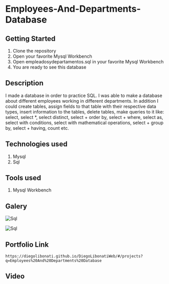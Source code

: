 # Employees-And-Departments-Database

## Getting Started

1. Clone the repository
2. Open your favorite Mysql Workbench
3. Open empleadosydepartamentos.sql in your favorite Mysql Workbench
4. You are ready to see this database

## Description

I made a database in order to practice SQL. I was able to make a database about different employees working in different departments. In addition I could create tables, assign fields to that table with their respective data types, insert information to the tables, delete tables, make queries to it like: select, select \*, select distinct, select + order by, select + where, select as, select with conditions, select with mathematical operations, select + group by, select + having, count etc.

## Technologies used

1. Mysql
2. Sql

## Tools used

1. Mysql Workbench

## Galery

![Sql](https://raw.githubusercontent.com/DiegoLibonati/DiegoLibonatiWeb/main/data/projects/Mysql/Imagenes/emplydepmysql-0.jpg)

![Sql](https://raw.githubusercontent.com/DiegoLibonati/DiegoLibonatiWeb/main/data/projects/Mysql/Imagenes/emplydepmysql-1.jpg)

## Portfolio Link

`https://diegolibonati.github.io/DiegoLibonatiWeb/#/projects?q=Employees%20And%20Departments%20Database`

## Video
